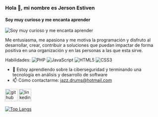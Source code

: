 ### Hola 👋, mi nombre es Jerson Estiven
#### Soy muy curioso y me encanta aprender
![Soy muy curioso y me encanta aprender](https://media.slid.es/uploads/493235/images/5139088/Programacion.png)

Me entusiasma, me apasiona y me motiva la programación y disfruto al desarrollar, crear, contribuir a soluciones que puedan impactar de forma positiva en una organización y en las personas a las que esta sirve. 

Habilidades: ![PHP](https://img.shields.io/badge/php-%23777BB4.svg?style=for-the-badge&logo=php&logoColor=white) ![JavaScript](https://img.shields.io/badge/javascript-%23323330.svg?style=for-the-badge&logo=javascript&logoColor=%23F7DF1E) ![HTML5](https://img.shields.io/badge/html5-%23E34F26.svg?style=for-the-badge&logo=html5&logoColor=white) ![CSS3](https://img.shields.io/badge/css3-%231572B6.svg?style=for-the-badge&logo=css3&logoColor=white)

- 🌱 Estoy aprendiendo sobre la ciberseguridad y terminando una tecnología en análisis y desarrollo de software 
- 📫 Cómo contactarme: jazz.drums@hotmail.com 


[<img src='https://cdn.jsdelivr.net/npm/simple-icons@3.0.1/icons/github.svg' alt='github' height='40'>](https://github.com/Jerson-Giraldo)  [<img src='https://cdn.jsdelivr.net/npm/simple-icons@3.0.1/icons/linkedin.svg' alt='linkedin' height='40'>](https://www.linkedin.com/in/https://www.linkedin.com/in/jerson-estiven-giraldo-castañeda-06838b23a/?lipi=urn%3Ali%3Apage%3Ad_flagship3_profile_view_base_contact_details%3BXaTSvGZFTtCU2ePKYvn8SQ%3D%3D/)  

[![Top Langs](https://github-readme-stats.vercel.app/api/top-langs/?username=Jerson-Giraldo)](https://github.com/anuraghazra/github-readme-stats)

